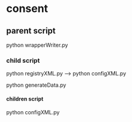 # consent

## parent script
  python wrapperWriter.py
  
### child script
  python registryXML.py --> python configXML.py
  
  python generateData.py
 
#### children script

  python configXML.py
